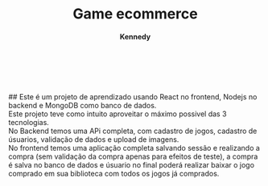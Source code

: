 <h1 align="center"> Game ecommerce </h1>

<!-- <p align="center"> --> 
  
<!-- <img src="https://user-images.githubusercontent.com/56175244/66710915-2d094d00-ed58-11e9-8f83-ee4532db9032.png"> --> 
<!-- </p> --!> 

<H4 align="center"> Kennedy </H4>

<br><br><br><br><br>



## Este é um projeto de aprendizado usando React no frontend, Nodejs no backend e MongoDB como banco de dados. </br> 

Este projeto teve como intuito aproveitar o máximo possivel das 3 tecnologias. <br> 
No Backend temos uma APi completa, com cadastro de jogos, cadastro de úsuarios, validação de dados e upload de imagens. <br>
No frontend temos uma aplicação completa salvando sessão e realizando a compra (sem validação da compra apenas para efeitos de teste), a compra é salva no banco de dados e úsuario no final poderá realizar baixar o jogo comprado em sua biblioteca com todos os jogos já comprados. 

